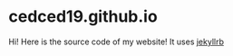 # cedced19.github.io

Hi! Here is the source code of my website! It uses [jekyllrb](https://jekyllrb.com/)

